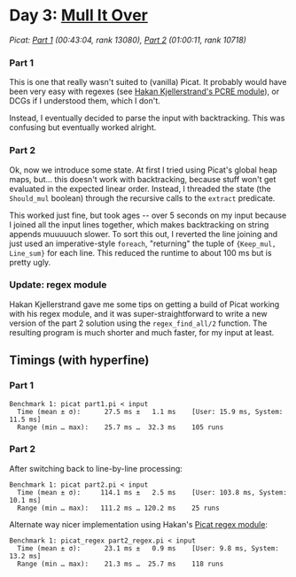# Day 3: [Mull It Over](https://adventofcode.com/2024/day/3)
*Picat: [Part 1](https://github.com/DestyNova/advent_of_code_2024/blob/main/3/part1.pi) (00:43:04, rank 13080), [Part 2](https://github.com/DestyNova/advent_of_code_2024/blob/main/3/part2.pi) (01:00:11, rank 10718)*

### Part 1

This is one that really wasn't suited to (vanilla) Picat. It probably would have been very easy with regexes (see [Hakan Kjellerstrand's PCRE module](https://github.com/hakank/picat_regex)), or DCGs if I understood them, which I don't.

Instead, I eventually decided to parse the input with backtracking. This was confusing but eventually worked alright.

### Part 2

Ok, now we introduce some state. At first I tried using Picat's global heap maps, but... this doesn't work with backtracking, because stuff won't get evaluated in the expected linear order. Instead, I threaded the state (the `Should_mul` boolean) through the recursive calls to the `extract` predicate.

This worked just fine, but took ages -- over 5 seconds on my input because I joined all the input lines together, which makes backtracking on string appends muuuuuch slower.
To sort this out, I reverted the line joining and just used an imperative-style `foreach`, "returning" the tuple of `{Keep_mul, Line_sum}` for each line. This reduced the runtime to about 100 ms but is pretty ugly.

### Update: regex module

Hakan Kjellerstrand gave me some tips on getting a build of Picat working with his regex module, and it was super-straightforward to write a new version of the part 2 solution using the `regex_find_all/2` function. The resulting program is much shorter and much faster, for my input at least.

## Timings (with hyperfine)

### Part 1

```
Benchmark 1: picat part1.pi < input
  Time (mean ± σ):      27.5 ms ±   1.1 ms    [User: 15.9 ms, System: 11.5 ms]
  Range (min … max):    25.7 ms …  32.3 ms    105 runs
```

### Part 2

After switching back to line-by-line processing:

```
Benchmark 1: picat part2.pi < input
  Time (mean ± σ):     114.1 ms ±   2.5 ms    [User: 103.8 ms, System: 10.1 ms]
  Range (min … max):   111.2 ms … 120.2 ms    25 runs
```

Alternate way nicer implementation using Hakan's [Picat regex module](https://github.com/hakank/picat_regex):

```
Benchmark 1: picat_regex part2_regex.pi < input
  Time (mean ± σ):      23.1 ms ±   0.9 ms    [User: 9.8 ms, System: 13.2 ms]
  Range (min … max):    21.3 ms …  25.7 ms    118 runs
```
